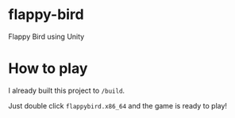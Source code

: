 # flappy-bird
Flappy Bird using Unity

# How to play
I already built this project to `/build`.

Just double click `flappybird.x86_64` and the game is ready to play!
